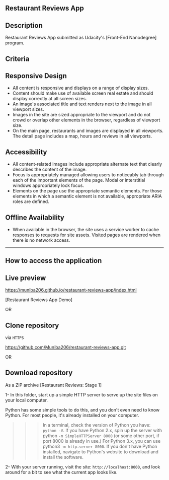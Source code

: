 ## Restaurant Reviews App 

## Description 

Restaurant Reviews App submitted as Udacity's [Front-End Nanodegree] program.


## Criteria

## Responsive Design
- All content is responsive and displays on a range of display sizes.
- Content should make use of available screen real estate and should display correctly at all screen sizes.
- An image's associated title and text renders next to the image in all viewport sizes.
- Images in the site are sized appropriate to the viewport and do not crowd or overlap other elements in the browser, regardless of viewport size.
- On the main page, restaurants and images are displayed in all viewports. The detail page includes a map, hours and reviews in all viewports.

## Accessibility
- All content-related images include appropriate alternate text that clearly describes the content of the image. 
- Focus is appropriately managed allowing users to noticeably tab through each of the important elements of the page. Modal or interstitial windows appropriately lock focus.
- Elements on the page use the appropriate semantic elements. For those elements in which a semantic element is not available, appropriate ARIA roles are defined.

## Offline Availability
- When available in the browser, the site uses a service worker to cache responses to requests for site assets. Visited pages are rendered when there is no network access.

---
## How to access the application 

## Live preview 

https://muniba206.github.io/restaurant-reviews-app/index.html

[Restaurant Reviews App Demo]

OR

## Clone repository
via `HTTPS`
 
https://github.com/Muniba206/restaurant-reviews-app.git

OR 

## Download repository

As a ZIP archive [Restaurant Reviews: Stage 1]

1- In this folder, start up a simple HTTP server to serve up the site files on your local computer. 

Python has some simple tools to do this, and you don't even need to know Python. For most people, it's already installed on your computer.

>>> In a terminal, check the version of Python you have: `python -V`. If you have Python 2.x, spin up the server with python `-m SimpleHTTPServer 8000` (or some other port, if port 8000 is already in use.) For Python 3.x, you can use python3 `-m http.server 8000`. 
If you don't have Python installed, navigate to Python's website to download and install the software.

2- With your server running, visit the site: `http://localhost:8000`, and look around for a bit to see what the current app looks like.
